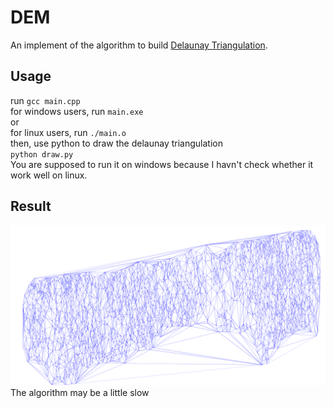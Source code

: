 # DEM
An implement of the algorithm to build [Delaunay Triangulation](https://en.wikipedia.org/wiki/Delaunay_triangulation).
## Usage  
run `gcc main.cpp`  
for windows users, run `main.exe`  
or  
for linux users, run `./main.o`  
then, use python to draw the delaunay triangulation  
`python draw.py`  
You are supposed to run it on windows because I havn't check whether it work well on linux.
## Result
![result](./pics/net.png)
The algorithm may be a little slow
